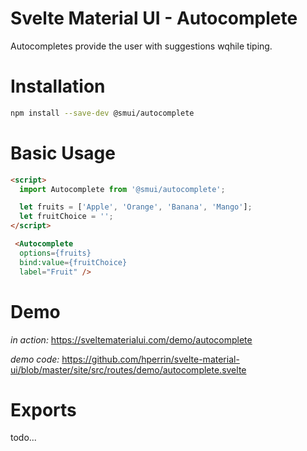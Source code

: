 # Svelte Material UI - Autocomplete

Autocompletes provide the user with suggestions wqhile tiping.

# Installation

```sh
npm install --save-dev @smui/autocomplete
```

# Basic Usage

```html
<script>
  import Autocomplete from '@smui/autocomplete';

  let fruits = ['Apple', 'Orange', 'Banana', 'Mango'];
  let fruitChoice = '';
</script>

 <Autocomplete
  options={fruits}
  bind:value={fruitChoice}
  label="Fruit" />
```

# Demo

*in action:* https://sveltematerialui.com/demo/autocomplete

*demo code:* https://github.com/hperrin/svelte-material-ui/blob/master/site/src/routes/demo/autocomplete.svelte

# Exports

todo...